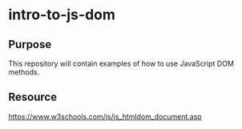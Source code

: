 # intro-to-js-dom

## Purpose
This repository will contain examples of how to use JavaScript DOM methods.

## Resource
https://www.w3schools.com/js/js_htmldom_document.asp
